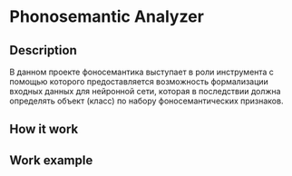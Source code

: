 # Phonosemantic Analyzer

## Description

В данном проекте фоносемантика выступает в роли инструмента с помощью которого предоставляется возможность формализации входных данных для нейронной сети, которая в последствии должна определять объект (класс) по набору фоносемантических признаков.

## How it work

## Work example
